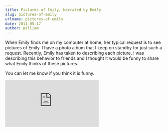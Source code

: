 ```yaml
---
title: Pictures of Emily, Narrated by Emily
slug: pictures-of-emily
urlname: pictures-of-emily
date: 2011-05-17
author: William
---
```

When Emily finds me on my computer at home, her typical request is to see
pictures of Emily. I have a photo album that I keep on standby for just such a
request. Recently, Emily has taken to describing each picture. I was describing
this behavior to friends and I thought it would be funny to share what Emily
thinks of these pictures.

You can let me know if you think it is funny.

<div class="c7ec6da9 position-relative">
	<iframe src="https://player.vimeo.com/video/23884098?byline=0&portrait=0" class="bf9b6481 position-absolute" frameborder="0" webkitallowfullscreen mozallowfullscreen allowfullscreen></iframe>
</div>

<script src="https://player.vimeo.com/api/player.js"></script>
